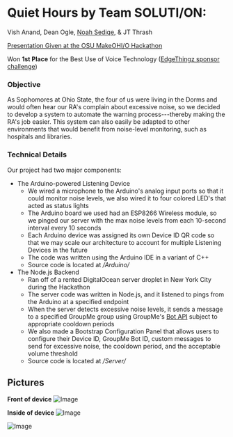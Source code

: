 # Quiet Hours by Team SOLUTI/ON:
Vish Anand, Dean Ogle, [Noah Sediqe](https://github.com/NoahSediqe), & JT Thrash

[Presentation Given at the OSU MakeOHI/O Hackathon](https://drive.google.com/file/d/1Gth503BGLpS9QvUULUKfwbs327lDW-KX/view?usp=sharing)

Won **1st Place** for the Best Use of Voice Technology ([EdgeThingz sponsor challenge](https://hack.osu.edu/make/2019/#prizes-page))

### Objective
As Sophomores at Ohio State, the four of us were living in the Dorms and would often hear our RA's complain about excessive noise, so we decided to develop a system to automate the warning process---thereby making the RA's job easier. This system can also easily be adapted to other environments that would benefit from noise-level monitoring, such as hospitals and libraries.

### Technical Details
Our project had two major components:
* The Arduino-powered Listening Device
  * We wired a microphone to the Arduino's analog input ports so that it could monitor noise levels, we also wired it to four colored LED's that acted as status lights
  * The Arduino board we used had an ESP8266 Wireless module, so we pinged our server with the max noise levels from each 10-second interval every 10 seconds
  * Each Arduino device was assigned its own Device ID QR code so that we may scale our architecture to account for multiple Listening Devices in the future
  * The code was written using the Arduino IDE in a variant of C++
  * Source code is located at */Arduino/*
* The Node.js Backend
  * Ran off of a rented DigitalOcean server droplet in New York City during the Hackathon
  * The server code was written in Node.js, and it listened to pings from the Arduino at a specified endpoint
  * When the server detects excessive noise levels, it sends a message to a specified GroupMe group using GroupMe's [Bot API](https://dev.groupme.com) subject to appropriate cooldown periods
  * We also made a Bootstrap Configuration Panel that allows users to configure their Device ID, GroupMe Bot ID, custom messages to send for excessive noise, the cooldown period, and the acceptable volume threshold
  * Source code is located at */Server/*

## Pictures

**Front of device**
![Image](https://lh3.googleusercontent.com/m3K8Mjq-DKNwgCbJspnAKtMLqqukAMlKT5U7AvaIZceI2iPCEHrd14-nIbGSOLxMyYl3TU3EiVcBvxjdO7JzLlgk_E12y35wVepnvt08Yll1ze1N4Zk3Hm-b8--JKT9LRArs5tC3merb-ct_nMu3m_0-mU1sMrJibPUiIznbIh_mzwtGB8s-MesYfnal-04mxIZDasgc6SwJrm3jed15XYfE1y_IuIvqBP957Lo4Em3CSKX1dMmnyNBt0OuJWT8Tq9Sgbk1cGlxjYKb3kPoKhmY2wL5asfBsnoz6SG9QR6wyj2JbmVdkyB2JnVrDy9B7bI6GjbXvMO85naYd1yeitbCORiXyctozQnPQ7qTRqjDDQhR91pOmvtaWaNYciJVk9BJ9Z2_LB1Ji8KoCHszsuaFGokAIjzLPxUiRTi5xLyh3YwzycnxM6Amkc1l6xreWZkO_3vDo4G2_NmPNmmivldXIZcQOJgMCK1xMoD7k09UOX3jWrZr9GIlTQ0eXm2iRAWaZ_9yg9fCKlVa_816qSRHJ48KldFb01fHt6jI7t40IdKfGg8ICK9lokZH1HRj5-ec_cECrDrCn9ITgZn_bd8zKsqKJiwEMqggxQSAGMqg_0hvsS7KZN6sotMoRMv_qTmMCLER2eXk6jYghNYlS3-EOH3cph982=w1182-h886-no)

**Inside of device**
![Image](https://lh3.googleusercontent.com/s1EZ9IMpJ_W2eWvfVsd_xV8FcxKjStsf631_sRWYpI0wMO0h_ecK8D1lC112NSv2mYsZrzPW22zsMnV_foudGbSNciUc9SQA0M2um2fIE9Jkds3OAVVaOVz2_iCDZRjVK1VUfwTcNPmS9MweIurxlB0oqSemk_XVG2wltMqSnWXQE6wlKEHzbdYqiSJE_jMXb44uAWVGJcz6U2iG9YB4opGkTY8_BPHDhueb_gxhDJO7PNK0kvz57TsB9C8XbhqJL5Sho9qnCJf6xvrl3QnKFDpebarwnU5oUrU5xnhdZP-wX1KoLmwrRz5VVP8rdcGR9qZJf0Q_C1UY8GUUYhAuXvdUdYxq7Wktl-D4wMGQIvz92EQw81Jq_EzxbkXSAtYL0k2dGc4Qam43yPEB2HpYK84CuCarbpCbDYIkjTM9oTXXgyND3N9d58F4TeKRH6Z_kJX0oCVzh8FY0eYttpHx-0sq2xE56f-BBRksuokecprBaxFoZ8AeQiUZbqnvdau6x3IoWD-a86CN5AyytQNFxj5OrI6JFzYR6JUEK6lUQ8vQjqdiF_-Blng8nbuS1djFP-0mSv0er411PX6i3dvi3U92rtoJoagL5OdT1eIkxyb1K5c7bEiFDuwStlGLPFRg-qIwpyrhXtca5RxQ48F_qdOW9NOUUWbc=w1182-h886-no)

![Image](https://lh3.googleusercontent.com/V2WSAtNRPJW3MAfjudKns7WlNjoFwyLv3SwVqUOFQ_hCwtZmeWEq02YvctNkb58cCO-LfB1QGKSZVJ3Q6-S5pG61F8LO0IA-OkWZWSguxZ2gYVzNiDx8xQAtnvlYp0rb657SP1cmr3aclAwmpMsESA_YCtp8K1oAuuBzAplQI5nFv6-Tyo-sIsYh3xJMz2XYDym_acgR_HwFo4Jb7K6LYISeJGWHvpjksmsT3LT1gYrqp-OuZ48Z2yt-IFrvTxsBelT9QUX-I1uxLuPho-mauPN9jlXXE85DY1Qh1P2u_ODXKOQTdPUYssWZ0X1u-DzopLPmgr3z0YWf1F7svU7aJOYtj8UY-IQxZecYbjQPi12ihUyeR0hUQLMpCUBRZ8M1E-wCJCdYMoz7p6i_k-14A4RlrglZ_EVEFBKwx23NKI126cpX6wmeXX2rUayksvaz1eB0gQS9o12KjKQQOpTg9Q_HJAmwpzmNYnDninoZnyIxD_a8PsltjI5rrhjZDxc3dzCraGZVzMq3hcGrHAbfkBMKifXQ2VvlJrCIZhtCox2zorTKA9peMkiuCP3cLxhQw1gda7xz_yMDj0nj10CYNSw4v0aT9_Qj_fnZYX0cdV6LC0QSPj4alAj_cTlSDvLJAax6XyEXTzvd1YQ_5fjEjYBMdxB167BY=w665-h886-no)
